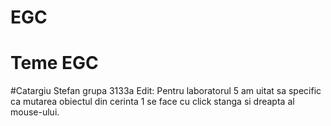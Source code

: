 # EGC
# Teme EGC
#Catargiu Stefan grupa 3133a
Edit: Pentru laboratorul 5 am uitat sa specific ca mutarea obiectul din cerinta 1 se face cu click stanga si dreapta al mouse-ului.
